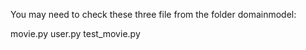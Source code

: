 You may need to check these three file from the folder domainmodel:

movie.py
user.py
test_movie.py

